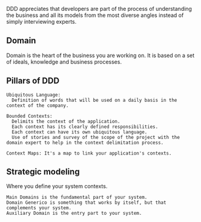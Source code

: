 DDD appreciates that developers are part of the process of understanding the business and all its models from the most diverse angles instead of simply interviewing experts.

## Domain
Domain is the heart of the business you are working on. It is based on a set of ideals, knowledge and business processes.

## Pillars of DDD
	Ubiquitous Language:
	  Definition of words that will be used on a daily basis in the context of the company.
	
	Bounded Contexts:
	  Delimits the context of the application.
	  Each context has its clearly defined responsibilities.
	  Each context can have its own ubiquitous language.
	  Use of stories and survey of the scope of the project with the domain expert to help in the context delimitation process.
	
	Context Maps: It's a map to link your application's contexts.

## Strategic modeling
Where you define your system contexts.

	Main Domains is the fundamental part of your system.
	Domain Generico is something that works by itself, but that complements your system.
	Auxiliary Domain is the entry part to your system.

